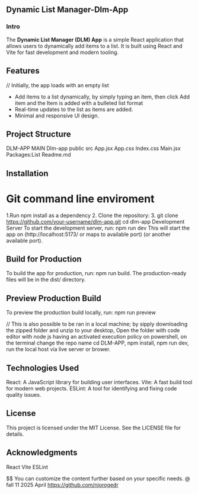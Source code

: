 ## Dynamic List Manager-Dlm-App
### Intro
The **Dynamic List Manager (DLM) App** is a simple React application that allows users to dynamically add items to a list. It is built using React and Vite for fast development and modern tooling.

## Features
// Initially, the app loads with an empty list
- Add items to a list dynamically, by simply typing an item, then click Add item and the Item is added with a bulleted list format
- Real-time updates to the list as items are added.
- Minimal and responsive UI design.

## Project Structure
DLM-APP MAIN
   Dlm-app
      public
      src
         App.jsx
         App.css
         Index.css
         Main.jsx
Packages:List
Readme.md

## Installation
# Git command line enviroment 
1.Run npm install as a dependency
2. Clone the repository:
3. git clone https://github.com/your-username/dlm-app.git
   cd dlm-app
   Development Server
To start the development server, run:
npm run dev
This will start the app on (http://localhost:5173/ or maps to available port) (or another available port).

## Build for Production
To build the app for production, run:
npm run build.
The production-ready files will be in the dist/ directory.

## Preview Production Build
To preview the production build locally, run:
npm run preview

// This is also possible to be ran in a local machine; by sipply downloading the zipped folder and unzip to your desktop, Open the folder with code editor with node js having an activated execution policy
on powershell, on the terminal change the repo name cd DLM-APP, npm install, npm run dev, run the local host via live server or brower.

## Technologies Used
React: A JavaScript library for building user interfaces.
Vite: A fast build tool for modern web projects.
ESLint: A tool for identifying and fixing code quality issues.
## License
This project is licensed under the MIT License. See the LICENSE file for details.

## Acknowledgments
React
Vite
ESLint

$$ You can customize the content further based on your specific needs.
@ fall 11 2025 April https://github.com/njorogedr


